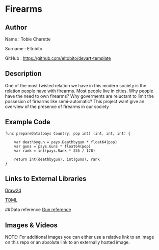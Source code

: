 # Firearms


## Author
Name : Tobie Charette

Surname : Eltobito

GitHub : https://github.com/eltobito/devart-template


## Description
One of the most twisted relation we have in this modern society is the relation people have with firearms.
Most people live in cities. Why people have the need to own firearms? Why goverments are reluctant to 
limit the possesion of firearms like semi-automatic? This project want give an overview of the presence of
firearms in our society



## Example Code

```
func prepareData(pays Country, pop int) (int, int, int) {

	var deathbygun = pays.Deathbygun * float64(pop)
	var guns = pays.Guns * float64(pop)
	var rank = int(pays.Rank * 255 / 178)

	return int(deathbygun), int(guns), rank
}
```
## Links to External Libraries

[Draw2d](https://code.google.com/p/draw2d/ "Draw2d")

[TOML](https://github.com/BurntSushi/toml "TOML")



##Data reference
[Gun reference](http://www.gunpolicy.org/fr/documents "Gun reference")

## Images & Videos
NOTE: For additional images you can either use a relative link to an image on this repo or an absolute link to an externally hosted image.




